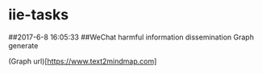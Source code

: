 # iie-tasks

##2017-6-8 16:05:33
##WeChat harmful information dissemination Graph generate

(Graph url)[https://www.text2mindmap.com]

